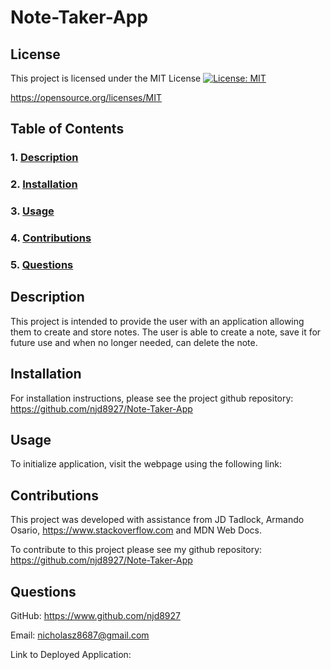 # Note-Taker-App

## License
This project is licensed under the MIT License [![License: MIT](https://img.shields.io/badge/License-MIT-yellow.svg)](https://opensource.org/licenses/MIT) 

https://opensource.org/licenses/MIT

## Table of Contents

### 1. [Description](#description)

### 2. [Installation](#installation) 

### 3. [Usage](#usage)

### 4. [Contributions](#contributions)

### 5. [Questions](#questions)

## Description
This project is intended to provide the user with an application allowing them to create and store notes. The user is able to create a note, save it for future use and when no longer needed, can delete the note.

## Installation
For installation instructions, please see the project github repository: https://github.com/njd8927/Note-Taker-App

## Usage
To initialize application, visit the webpage using the following link:

## Contributions
This project was developed with assistance from JD Tadlock, Armando Osario, https://www.stackoverflow.com and MDN Web Docs.

To contribute to this project please see my github repository: https://github.com/njd8927/Note-Taker-App

## Questions
GitHub: https://www.github.com/njd8927

Email: nicholasz8687@gmail.com

Link to Deployed Application:
